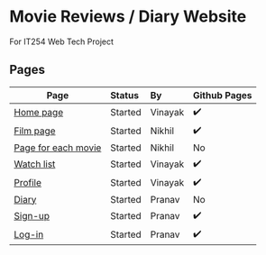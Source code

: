 # Movie Reviews / Diary Website

For IT254 Web Tech Project

## Pages 

| Page |  Status | By | Github Pages | 
|---------------------------|:---------------------------|:---------------------------|:---------------------------|
| [Home page](https://vinayakj02.github.io/Movie-site-IT254/homepage/homepage.html) | Started | Vinayak |  :heavy_check_mark: |
| [Film page](https://vinayakj02.github.io/Movie-site-IT254/FilmPage/Film.html) | Started | Nikhil |  :heavy_check_mark: |
| [Page for each movie]() |  Started | Nikhil | No |
| [Watch list](https://vinayakj02.github.io/Movie-site-IT254/watchlist-page/watchlist.html) |  Started | Vinayak |  :heavy_check_mark: |
| [Profile](https://vinayakj02.github.io/Movie-site-IT254/profile-page/profile-page.html) |  Started | Vinayak  | :heavy_check_mark: |
| [Diary]() |  Started |  Pranav | No |
| [Sign-up](https://vinayakj02.github.io/Movie-site-IT254/Sign-Up/Sign-up.html) |  Started |  Pranav | :heavy_check_mark: |
| [Log-in](https://vinayakj02.github.io/Movie-site-IT254/Log-In/Log-In.html)| Started | Pranav | :heavy_check_mark: | 
